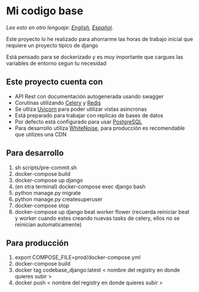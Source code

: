 # Mi codigo base

_Lee esto en otro lenguaje: [English](README.md), [Español](README.es.md)._

Este proyecto lo he realizado para ahorrarme las horas de trabajo inicial que requiere un proyecto tipico de django

Está pensado para se dockerizado y es muy importante que cargues las variables de entorno segun tu necesidad

## Este proyecto cuenta con

- API Rest con documentación autogenerada usando swagger
- Corutinas utilizando [Celery](https://docs.celeryproject.org/en/stable/) y [Redis](https://redis.io/)
- Se utliza [Uvicorn](https://www.uvicorn.org) para poder utilizar vistas asincronas
- Está preparado para trabajar con replicas de bases de datos
- Por defecto está configurado para usar [PostgreSQL](https://www.postgresql.org)
- Para desarrollo utiliza [WhiteNoise](https://whitenoise.evans.io/en/stable/), para producción es recomendable que utilizes una CDN

## Para desarrollo

1. sh scripts/pre-commit.sh
1. docker-compose build
1. docker-compose up django
1. (en otra terminal) docker-compose exec django bash
1. python manage.py migrate
1. python manage.py createsuperuser
1. docker-compose stop
1. docker-compose up django beat worker flower (recuerda reiniciar beat y worker cuando estes creando nuevas tasks de celery, ellos no se reinician automaticamente)

## Para producción

1. export COMPOSE_FILE=prod/docker-compose.yml
1. docker-compose build
1. docker tag codebase_django:latest < nombre del registry en donde quieres subir >
1. docker push < nombre del registry en donde quieres subir >
